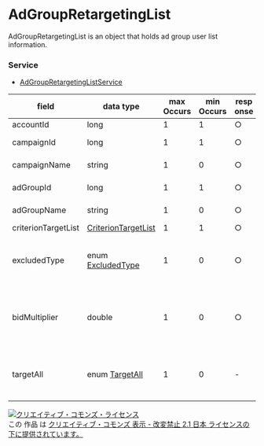 # AdGroupRetargetingList
AdGroupRetargetingList is an object that holds ad group user list information.

### Service
+ [AdGroupRetargetingListService](../services/AdGroupRetargetingListService.md)

| field | data type | max<br>Occurs | min<br>Occurs | resp<br>onse | add | set | remove | description | 
|---|---|---|---|---|---|---|---|---|
| accountId| long| 1| 1| ○| Ignore| Ignore| Ignore| Account ID. |
| campaignId| long| 1| 1| ○| Req| Req| Req| Campaign ID. |
| campaignName| string| 1| 0| ○| Ignore| Ignore| Ignore| Campaign name. |
| adGroupId| long| 1| 1| ○| Req| Req| Req| Ad group ID. |
| adGroupName| string| 1| 0| ○| Ignore| Ignore| Ignore| Ad group name. |
| criterionTargetList| <a href="./CriterionTargetList.md">CriterionTargetList</a>| 1| 1| ○| Req| Req| Req| Target list. |
| excludedType|enum <a href="./ExcludedType_AdGroupRetargetingList.md">ExcludedType</a>| 1| 0| ○| Opt| Opt| Req| Setting of target status<br>* Default: INCLUDED|
| bidMultiplier| double| 1| 0| ○| Opt| Opt| Ignore| Maximum CPC increase value.<br>* Default: 1.00|
| targetAll| enum <a href="./TargetAll.md">TargetAll</a>| 1|0| -| Ignore| Ignore| Ignore| All users target setting.<br>* Default: DEACTIVE|

<a rel="license" href="http://creativecommons.org/licenses/by-nd/2.1/jp/"><img alt="クリエイティブ・コモンズ・ライセンス" style="border-width:0" src="https://i.creativecommons.org/l/by-nd/2.1/jp/88x31.png" /></a><br />この 作品 は <a rel="license" href="http://creativecommons.org/licenses/by-nd/2.1/jp/">クリエイティブ・コモンズ 表示 - 改変禁止 2.1 日本 ライセンスの下に提供されています。</a>
